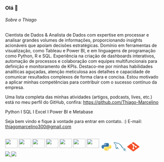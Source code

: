 ### Olá 👋


###### Sobre o Thiago

Cientista de Dados & Analista de Dados com expertise em processar e analisar grandes volumes de informações, proporcionando insights acionáveis que apoiam decisões estratégicas. Domínio em ferramentas de visualização, como Tableau e Power BI, e em linguagens de programação como Python, R e SQL. Experiência na criação de dashboards interativos, automação de processos e colaboração com equipes multifuncionais para definição e monitoramento de KPIs. Destaco-me por minhas habilidades analíticas aguçadas, atenção meticulosa aos detalhes e capacidade de comunicar resultados complexos de forma clara e concisa. Estou motivado a aplicar minhas competências para contribuir com o sucesso contínuo da empresa.


Uma lista completa das minhas atividades (artigos, podcasts, lives, etc.) está no meu perfil do GitHub, confira: https://github.com/Thiago-Marcelino

Python I SQL I Excel I Power BI e Metabase

Seja bem vindo e fique à vontade para entrar em contato. :)
E-mail: thiagomarcelino300@gmail.com

<div style="display: inline_block"><br>
  <img src="https://cdn.jsdelivr.net/gh/devicons/devicon/icons/r/r-original.svg" width="40" height="30"/>
  <img src="https://cdn.jsdelivr.net/gh/devicons/devicon/icons/numpy/numpy-original.svg" width="40" height="30"/>
  <img src="https://cdn.jsdelivr.net/gh/devicons/devicon/icons/trello/trello-original.svg" width="40" height="30"/>
  <img src="https://cdn.jsdelivr.net/gh/devicons/devicon/icons/react/react-original.svg" width="40" height="30"/>
  <img src="https://cdn.jsdelivr.net/gh/devicons/devicon/icons/pandas/pandas-original.svg" width="40" height="30"/>
  <img src="https://cdn.jsdelivr.net/gh/devicons/devicon/icons/notion/notion-original.svg" width="40" height="30"/>
  <img src="https://cdn.jsdelivr.net/gh/devicons/devicon/icons/canva/canva-original.svg" width="40" height="30"/>
  <img align="center" alt="Rafa-Python" height="30" width="40" src="https://raw.githubusercontent.com/devicons/devicon/master/icons/python/python-original.svg">
  <img align="center" alt="Rafa-Msql" height="30" width="40" src="https://raw.githubusercontent.com/devicons/devicon/master/icons/mysql/mysql-original.svg">
  <img align="center" alt="Rafa-Git" height="30" width="40" src="https://raw.githubusercontent.com/devicons/devicon/master/icons/git/git-original.svg">
</div>


<div>
<a href="https://github.com/Thiago-Marcelino">
<img height="180em" src="https://github-readme-stats.vercel.app/api/top-langs/?username=Thiago-Marcelino&layout=compact&langs_count=7&theme=gotham"/>
<img height="180em" src="https://github-readme-stats.vercel.app/api?username=Thiago-Marcelino&show_icons=true&theme=dracula&include_all_commits=true&count_private=true"/>
</div>







